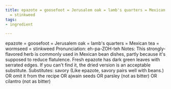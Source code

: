 ```yaml
---
title: epazote = goosefoot = Jerusalem oak = lamb's quarters = Mexican tea = wormseed
  = stinkweed
tags:
- ingredient

---
```

epazote = goosefoot = Jerusalem oak = lamb's quarters = Mexican tea = wormseed = stinkweed Pronunciation: eh-pa-ZOH-teh Notes: This strongly-flavored herb is commonly used in Mexican bean dishes, partly because it's supposed to reduce flatulence. Fresh epazote has dark green leaves with serrated edges. If you can't find it, the dried version is an acceptable substitute. Substitutes: savory (Like epazote, savory pairs well with beans.) OR omit it from the recipe OR ajwain seeds OR parsley (not as bitter) OR cilantro (not as bitter)

